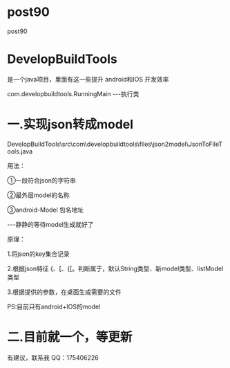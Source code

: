 # post90
post90

# DevelopBuildTools
 是一个java项目，里面有这一些提升 android和IOS 开发效率
 
 com.developbuildtools.RunningMain ---执行类

# 一.实现json转成model

 DevelopBuildTools\src\com\developbuildtools\files\json2model\JsonToFileTools.java
 
用法：

 ①一段符合json的字符串
 
 ②最外层model的名称
 
 ③android-Model 包名地址
 
 ---静静的等待model生成就好了
 
 原理：
 
 1.将json的key集合记录
 
 2.根据json特征 {、[、{[。判断属于，默认String类型、新model类型、listModel类型
 
 3.根据提供的参数，在桌面生成需要的文件
 
 PS:目前只有android+IOS的model
 
# 二.目前就一个，等更新

有建议，联系我 QQ：175406226
